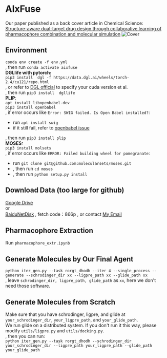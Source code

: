 # AIxFuse
Our paper published as a back cover article in Chemical Science:    
[Structure-aware dual-target drug design through collaborative learning of pharmacophore combination and molecular simulation](https://doi.org/10.1039/D4SC00094C)
![Cover](cover.jpg)
## Environment
`conda env create -f env.yml`   
, then run `conda activate aixfuse`    
**DGLlife with pytorch:**    
`pip3 install  dgl -f https://data.dgl.ai/wheels/torch-2.4/cu121/repo.html`    
, or refer to [DGL official](https://www.dgl.ai/pages/start.html) to specify your cuda version et al.   
, then run `pip3 install  dgllife`   
**PLIP**:   
`apt install libopenbabel-dev`    
`pip3 install openbabel`    
, if error occurs like `Error: SWIG failed. Is Open Babel installed?`:    
* run `apt install swig`    
* if it still fail, refer to [openbabel issue](https://github.com/openbabel/openbabel/issues/2408)   

, then run `pip3 install plip`    
**MOSES:**   
`pip3 install molsets`     
, if error occurs like `ERROR: Failed building wheel for pomegranate`:    
* run `git clone git@github.com:molecularsets/moses.git`    
* , then run `cd moses`    
* , then run `python setup.py install`    

## Download Data (too large for github)
[Google Drive](https://drive.google.com/file/d/1n68ts2pW_voUYAIDwds4OOBEG3MP1fJl/view?usp=drive_link)  
or  
[BaiduNetDisk](https://pan.baidu.com/s/1W8ua8FsQo6QOTuIM8QPSxA?pwd=866p)
, fetch code：866p 
, or contact [My Email](chensh88@mail2.sysu.edu.cn)
## Pharmacophore Extraction
Run `pharmacophore_extr.ipynb`
## Generate Molecules by Our Final Agent
`python iter_gen.py --task rorgt_dhodh --iter 4 --single_process --generate --schrodinger_dir xx --ligpre_path xx --glide_path xx`   
, leave `schrodinger_dir, ligpre_path, glide_path` as `xx`, here we don't need those software. 
## Generate Molecules from Scratch
Make sure that you have schrodinger, ligpre, and glide at `your_schrodinger_dir`, `your_ligpre_path`, and `your_glide_path`.   
We run glide on a distributed system. If you don't run it this way, please modify `utils/ligpre.py` and `utils/docking.py`.   
, then you can run:   
`python iter_gen.py --task rorgt_dhodh --schrodinger_dir your_schrodinger_dir --ligpre_path your_ligpre_path --glide_path your_glide_path`   
